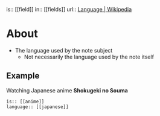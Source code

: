 is:: [[field]]
in:: [[fields]]
url:: [Language | Wikipedia](https://en.wikipedia.org/wiki/Language)

# About
- The language used by the note subject
	- Not necessarily the language used by the note itself

## Example
Watching Japanese anime
**Shokugeki no Souma**
```
is:: [[anime]]
language:: [[japanese]]
```

